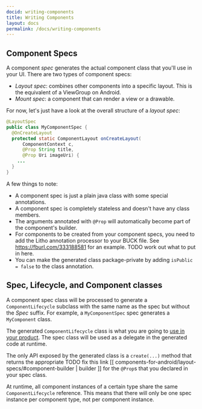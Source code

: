 ```yaml
---
docid: writing-components
title: Writing Components
layout: docs
permalink: /docs/writing-components
---
```


## Component Specs
A component *spec* generates the actual component class that you'll use in your UI. There are two types of component specs:

- *Layout spec*: combines other components into a specific layout. This is the equivalent of a ViewGroup on Android.
- *Mount spec*: a component that can render a view or a drawable.

For now, let's just have a look at the overall structure of a *layout spec*:

```java
@LayoutSpec
public class MyComponentSpec {
  @OnCreateLayout
  protected static ComponentLayout onCreateLayout(
      ComponentContext c,
      @Prop String title,
      @Prop Uri imageUri) {
    ...
  }
}
```

A few things to note:

 - A component spec is just a plain java class with some special annotations.
 - A component spec is completely stateless and doesn't have any class members.
 - The arguments annotated with `@Prop` will automatically become part of the component's builder.
 - For components to be created from your component specs, you need to add the Litho annotation processor to your BUCK file. See https://fburl.com/333188581 for an example. TODO work out what to put in here.
 - You can make the generated class package-private by adding `isPublic = false` to the class annotation.

## Spec, Lifecycle, and Component classes

A component spec class will be processed to generate a `ComponentLifecycle` subclass with the same name as the spec but without the *Spec* suffix. For example, a `MyComponentSpec` spec generates a `MyComponent` class.

The generated `ComponentLifecycle` class is what you are going to [use in your product](components-for-android/using-components). The spec class will be used as a delegate in the generated code at runtime.

The only API exposed by the generated class is a `create(...)` method that returns the appropriate TODO fix this link [[ components-for-android/layout-specs/#component-builder | builder ]] for the `@Prop`s that you declared in your spec class.

At runtime, all component instances of a certain type share the same `ComponentLifecycle` reference. This means that there will only be one spec instance per component type, not per component instance.

